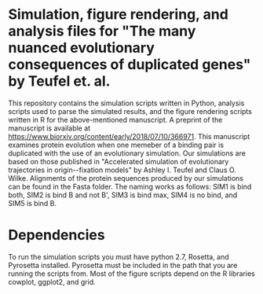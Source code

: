  Simulation, figure rendering, and analysis files for "The many nuanced evolutionary consequences of duplicated genes" by Teufel et. al.
 ====================================================
 
This repository contains the simulation scripts written in Python, analysis scripts used to parse the simulated results, and the figure rendering scripts written in R for the above-mentioned manuscript. A preprint of the manuscript is available at  https://www.biorxiv.org/content/early/2018/07/10/366971. This manuscript examines protein evolution when one memeber of a binding pair is duplicated with the use of an evolutionary simulation. Our simulations are based on those published in "Accelerated simulation of evolutionary trajectories in origin--fixation models" by Ashley I. Teufel and Claus O. Wilke.  Alignments of the protein sequences produced by our simulations can be found in the Fasta folder. The naming works as follows: SIM1 is bind both, SIM2 is bind B and not B', SIM3 is bind max, SIM4 is no bind, and SIM5 is bind B.


# Dependencies

To run the simulation scripts you must have python 2.7, Rosetta, and Pyrosetta installed. Pyrosetta must be included in the path that you are running the scripts from.  Most of the figure scripts depend on the R libraries cowplot, ggplot2, and grid.
